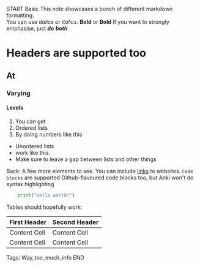 <!-- CARD -->
START
Basic
This note showcases a bunch of different markdown formatting.  
You can use *italics* or _italics_.
**Bold** or __Bold__
If you want to strongly emphasise, just **_do_** __*both*__
# Headers are supported too
## At
### Varying
#### Levels

1. You can get
2. Ordered lists
3. By doing numbers like this

* Unordered lists
* work like this.
* Make sure to leave a gap between lists and other things

Back: A few more elements to see.
You can include [links](https://www.wikipedia.org/) to websites.
`Code blocks` are supported
Github-flavoured code blocks too, but Anki won't do syntax highlighting
```python
    print("Hello world!")
```
Tables should hopefully work:

First Header  | Second Header
------------- | -------------
Content Cell  | Content Cell
Content Cell  | Content Cell

Tags: Way_too_much_info
END
